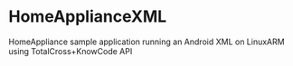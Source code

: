# HomeApplianceXML
HomeAppliance sample application running an Android XML on LinuxARM using TotalCross+KnowCode API 
